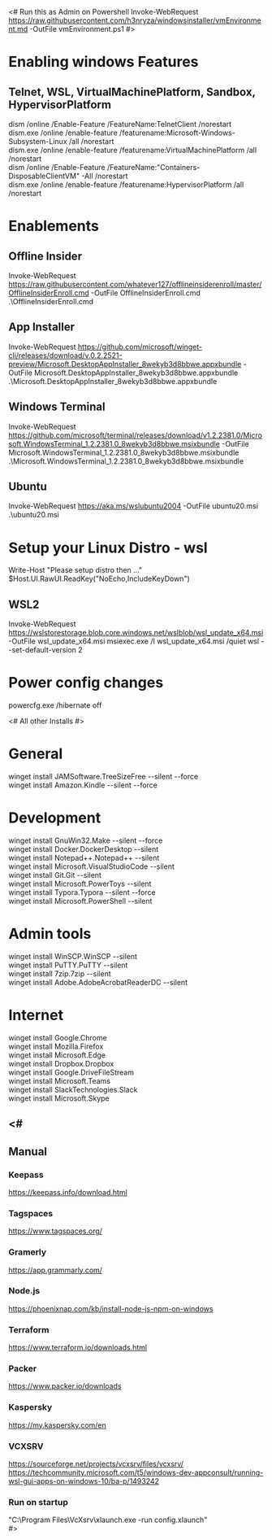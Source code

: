 <#
Run this as Admin on Powershell
Invoke-WebRequest https://raw.githubusercontent.com/h3nryza/windowsinstaller/vmEnvironment.md -OutFile vmEnvironment.ps1
#>

# Enabling windows Features
## Telnet, WSL, VirtualMachinePlatform, Sandbox, HypervisorPlatform           
dism /online /Enable-Feature /FeatureName:TelnetClient /norestart          
dism.exe /online /enable-feature /featurename:Microsoft-Windows-Subsystem-Linux /all /norestart      
dism.exe /online /enable-feature /featurename:VirtualMachinePlatform /all /norestart      
dism /online /Enable-Feature /FeatureName:"Containers-DisposableClientVM" -All /norestart      
dism.exe /online /enable-feature /featurename:HypervisorPlatform /all /norestart   

# Enablements
## Offline Insider
Invoke-WebRequest https://raw.githubusercontent.com/whatever127/offlineinsiderenroll/master/OfflineInsiderEnroll.cmd  -OutFile OfflineInsiderEnroll.cmd
.\OfflineInsiderEnroll.cmd

## App Installer
Invoke-WebRequest https://github.com/microsoft/winget-cli/releases/download/v.0.2.2521-preview/Microsoft.DesktopAppInstaller_8wekyb3d8bbwe.appxbundle  -OutFile Microsoft.DesktopAppInstaller_8wekyb3d8bbwe.appxbundle
.\Microsoft.DesktopAppInstaller_8wekyb3d8bbwe.appxbundle

## Windows Terminal
Invoke-WebRequest https://github.com/microsoft/terminal/releases/download/v1.2.2381.0/Microsoft.WindowsTerminal_1.2.2381.0_8wekyb3d8bbwe.msixbundle  -OutFile Microsoft.WindowsTerminal_1.2.2381.0_8wekyb3d8bbwe.msixbundle
.\Microsoft.WindowsTerminal_1.2.2381.0_8wekyb3d8bbwe.msixbundle

## Ubuntu
Invoke-WebRequest https://aka.ms/wslubuntu2004  -OutFile ubuntu20.msi
.\ubuntu20.msi

# Setup your Linux Distro - wsl
Write-Host "Please setup distro then <ENTER>..."
$Host.UI.RawUI.ReadKey("NoEcho,IncludeKeyDown")

## WSL2
Invoke-WebRequest https://wslstorestorage.blob.core.windows.net/wslblob/wsl_update_x64.msi -OutFile wsl_update_x64.msi
msiexec.exe /I wsl_update_x64.msi /quiet 
wsl --set-default-version 2

# Power config changes
powercfg.exe /hibernate off   

<# All other Installs #>

# General
winget install JAMSoftware.TreeSizeFree --silent --force      
winget install Amazon.Kindle --silent --force        

# Development 
winget install GnuWin32.Make --silent --force      
winget install Docker.DockerDesktop --silent      
winget install Notepad++.Notepad++ --silent      
winget install Microsoft.VisualStudioCode --silent      
winget install Git.Git --silent       
winget install Microsoft.PowerToys --silent       
winget install Typora.Typora --silent --force          
winget install Microsoft.PowerShell --silent     

# Admin tools
winget install WinSCP.WinSCP --silent       
winget install PuTTY.PuTTY --silent      
winget install 7zip.7zip --silent      
winget install Adobe.AdobeAcrobatReaderDC --silent       

# Internet
winget install Google.Chrome      
winget install Mozilla.Firefox     
winget install Microsoft.Edge      
winget install Dropbox.Dropbox  
winget install Google.DriveFileStream       
winget install Microsoft.Teams     
winget install SlackTechnologies.Slack      
winget install Microsoft.Skype     

  
<# 
------------------------ 
## Manual
### Keepass     
https://keepass.info/download.html      
### Tagspaces     
https://www.tagspaces.org/      
### Gramerly     
https://app.grammarly.com/      
### Node.js         
https://phoenixnap.com/kb/install-node-js-npm-on-windows
### Terraform     
https://www.terraform.io/downloads.html      
###  Packer         
https://www.packer.io/downloads      
### Kaspersky    
https://my.kaspersky.com/en
###  VCXSRV          
https://sourceforge.net/projects/vcxsrv/files/vcxsrv/      
https://techcommunity.microsoft.com/t5/windows-dev-appconsult/running-wsl-gui-apps-on-windows-10/ba-p/1493242      
### Run on startup     
"C:\Program Files\VcXsrv\xlaunch.exe -run config.xlaunch"      
#>
